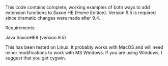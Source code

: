 

This code contains complete, working examples of both ways to add extension functions to Saxon HE (Home
Edition). Version 9.5 is required since dramatic changes were made after 9.4.

Requirements:

Java
SaxonHE9 (version 9.5)

This has been tested on Linux. It probably works with MacOS and will need minor modifications to work with MS
Windows. If you are using Windows, I suggest that you get cygwin.

